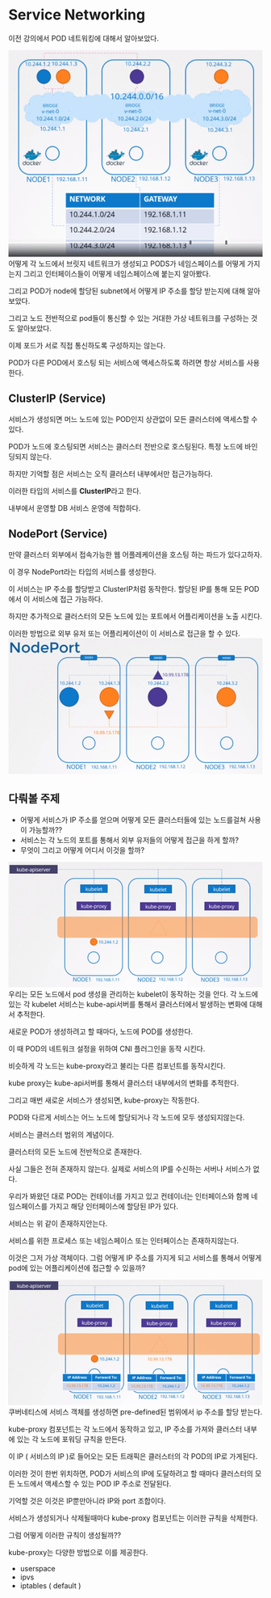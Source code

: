 # Service Networking
이전 강의에서 POD 네트워킹에 대해서 알아보았다.

![service Network](../contents/serviceNetwork01.PNG)
어떻게 각 노드에서 브릿지 네트워크가 생성되고 PODS가 네임스페이스를 어떻게 가지는지 그리고 인터페이스들이 어떻게 네임스페이스에 붙는지 알아봤다.

그리고 POD가 node에 할당된 subnet에서 어떻게 IP 주소를 할당 받는지에 대해 알아보았다.

그리고 노드 전반적으로 pod들이 통신할 수 있는 거대한 가상 네트워크를 구성하는 것도 알아보았다.

이제 포드가 서로 직접 통신하도록 구성하지는 않는다.

POD가 다른 POD에서 호스팅 되는 서비스에 액세스하도록 하려면 항상 서비스를 사용한다.

## ClusterIP (Service)
서비스가 생성되면 머느 노드에 있는 POD인지 상관없이 모든 클러스터에 액세스할 수 있다.

POD가 노드에 호스팅되면 서비스는 클러스터 전반으로 호스팅된다. 특정 노드에 바인딩되지 않는다.

하지만 기억할 점은 서비스는 오직 클러스터 내부에서만 접근가능하다.

이러한 타입의 서비스를 **ClusterIP**라고 한다.

내부에서 운영할 DB 서비스 운영에 적합하다.

## NodePort (Service)
만약 클러스터 외부에서 접속가능한 웹 어플레케이션을 호스팅 하는 파드가 있다고하자.

이 경우 NodePort라는 타입의 서비스를 생성한다.

이 서비스는 IP 주소를 할당받고 ClusterIP처럼 동작한다. 할당된 IP를 통해 모든 POD에서 이 서비스에 접근 가능하다.

하지만 추가적으로 클러스터의 모든 노드에 있는 포트에서 어플리케이션을 노출 시킨다.

이러한 방법으로 외부 유저 또는 어플리케이션이 이 서비스로 접근을 할 수 있다.
![service Network](../contents/serviceNetwork03.PNG)

## 다뤄볼 주제
* 어떻게 서비스가 IP 주소를 얻으며 어떻게 모든 클러스터들에 있는 노드를걸쳐 사용이 가능할까??
* 서비스는 각 노드의 포트를 통해서 외부 유저들의 어떻게 접근을 하게 할까?
* 무엇이 그리고 어떻게 어디서 이것을 할까?

![service Network](../contents/serviceNetwork04.PNG)
우리는 모든 노드에서 pod 생성을 관리하는 kubelet이 동작하는 것을 안다. 각 노드에 있는 각 kubelet 서비스는 kube-api서버를 통해서 클러스터에서 발생하는 변화에 대해서 추적한다.

새로운 POD가 생성하려고 할 때마다, 노드에 POD를 생성한다.

이 때 POD의 네트워크 설정을 위하여 CNI 플러그인을 동작 시킨다.

비슷하게 각 노드는 kube-proxy라고 불리는 다른 컴포넌트를 동작시킨다.

kube proxy는 kube-api서버를 통해서 클러스터 내부에서의 변화를 추적한다.

그리고 매번 새로운 서비스가 생성되면, kube-proxy는 작동한다.

POD와 다르게 서비스는 어느 노드에 할당되거나 각 노드에 모두 생성되지않는다.

서비스는 클러스터 범위의 계념이다.

클러스터의 모든 노드에 전반적으로 존재한다.

사실 그들은 전혀 존재하지 않는다. 실제로 서비스의 IP를 수신하는 서버나 서비스가 없다.

우리가 봐왔던 대로 POD는 컨테이너를 가지고 있고 컨테이너는 인터페이스와 함께 네임스페이스를 가지고 해당 인터페이스에 할당된 IP가 있다.

서비스는 위 같이 존재하지안는다.

서비스를 위한 프로세스 또는 네임스페이스 또는 인터페이스는 존재하지않는다.

이것은 그저 가상 객체이다. 그럼 어떻게 IP 주소를 가지게 되고 서비스를 통해서 어떻게 pod에 있는 어플리케이션에 접근할 수 있을까?

![service Network](../contents/serviceNetwork05.PNG)
쿠버네티스에 서비스 객체를 생성하면 pre-defined된 범위에서 ip 주소를 할당 받는다.

kube-proxy 컴포넌트는 각 노드에서 동작하고 있고, IP 주소를 가져와 클러스터 내부에 있는 각 노드에 포워딩 규칙을 만든다. 

이 IP ( 서비스의 IP )로 들어오는 모든 트래픽은 클러스터의 각 POD의 IP로 가게된다.

이러한 것이 한번 위치하면, POD가 서비스의 IP에 도달하려고 할 때마다 클러스터의 모든 노드에서 액세스할 수 있는 POD IP 주소로 전달된다.

기억할 것은 이것은 IP뿐만아니라 IP와 port 조합이다.

서비스가 생성되거나 삭제될때마다 kube-proxy 컴포넌트는 이러한 규칙을 삭제한다.

그럼 어떻게 이러한 규칙이 생성될까??

kube-proxy는 다양한 방법으로 이를 제공한다.
* userspace
* ipvs
* iptables ( default )


